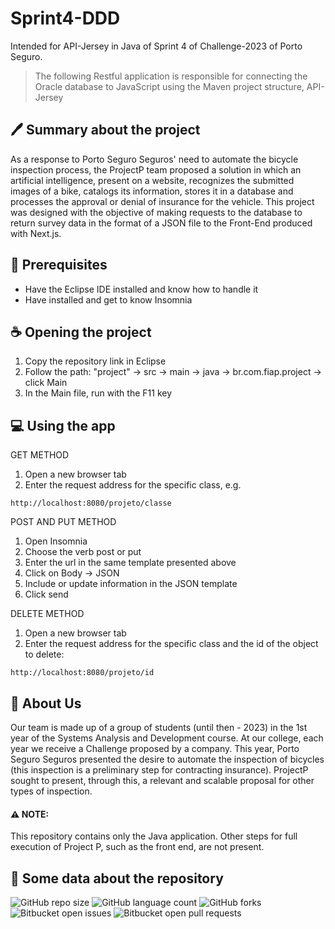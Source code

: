 # Sprint4-DDD
Intended for API-Jersey in Java of Sprint 4 of Challenge-2023 of Porto Seguro.

> The following Restful application is responsible for connecting the Oracle database to JavaScript using the Maven project structure, API-Jersey


## 🖊 Summary about the project
As a response to Porto Seguro Seguros' need to automate the bicycle inspection process, the ProjectP team proposed a solution in which an artificial intelligence, present on a website, recognizes the submitted images of a bike, catalogs its information, stores it in a database and processes the approval or denial of insurance for the vehicle.
This project was designed with the objective of making requests to the database to return survey data in the format of a JSON file to the Front-End produced with Next.js.


## 📜 Prerequisites
- Have the Eclipse IDE installed and know how to handle it
- Have installed and get to know Insomnia


## ☕ Opening the project
1. Copy the repository link in Eclipse
2. Follow the path: "project" -> src -> main -> java -> br.com.fiap.project -> click Main
3. In the Main file, run with the F11 key


## 💻 Using the app
GET METHOD
1. Open a new browser tab
2. Enter the request address for the specific class, e.g.
```
http://localhost:8080/projeto/classe
```

POST AND PUT METHOD
1. Open Insomnia
2. Choose the verb post or put
3. Enter the url in the same template presented above
4. Click on Body -> JSON
5. Include or update information in the JSON template
6. Click send


DELETE METHOD
1. Open a new browser tab
2. Enter the request address for the specific class and the id of the object to delete:
```
http://localhost:8080/projeto/id
```

## 💙 About Us
Our team is made up of a group of students (until then - 2023) in the 1st year of the Systems Analysis and Development course.
At our college, each year we receive a Challenge proposed by a company. This year, Porto Seguro Seguros presented the desire to automate the inspection of bicycles (this inspection is a preliminary step for contracting insurance). 
ProjectP sought to present, through this, a relevant and scalable proposal for other types of inspection.


#### ⚠ NOTE:
This repository contains only the Java application. Other steps for full execution of Project P, such as the front end, are not present.

## 🎲 Some data about the repository
![GitHub repo size](https://img.shields.io/github/repo-size/M1relly/Sprint4-DDD?style=for-the-badge)
![GitHub language count](https://img.shields.io/github/languages/count/M1relly/Sprint4-DDD?style=for-the-badge)
![GitHub forks](https://img.shields.io/github/forks/M1relly/Sprint4-DDD?style=for-the-badge)
![Bitbucket open issues](https://img.shields.io/bitbucket/issues/M1relly/Sprint4-DDD?style=for-the-badge)
![Bitbucket open pull requests](https://img.shields.io/bitbucket/pr-raw/M1relly/Sprint4-DDD?style=for-the-badge)
